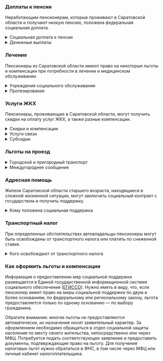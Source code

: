 ### Доплаты к пенсии
Неработающим пенсионерам, которые проживают в Саратовской области и получают низкую пенсию, положена федеральная социальная доплата.
<details>
<summary>Социальная доплата к пенсии</summary>

В Саратовской области региональный прожиточный минимум пенсионера ниже общефедерального (в 2021 году — 10 022 рубля). Поэтому неработающим пенсионерам с низким размером пенсии производится федеральная социальная доплата к пенсии до прожиточного минимума пенсионера в регионе. Для её назначения в настоящее время необходимо обращаться в территориальное отделение Пенсионного фонда по месту своего жительства. А с 2022 года доплата будет назначаться автоматически.
</details>
<details>
<summary>Денежные выплаты</summary>

Если пенсионер относится к льготной категории, ему полагается ежемесячная денежная выплата (ЕДВ), которая регулярно индексируется.

В [Саратовской](https://docs.cntd.ru/document/933011962) области ветеранам труда и ветеранам труда области выплачивают ежемесячно 167,59 рубля. Труженики тыла получают 525,14 рубля, реабилитированные пенсионеры — 413,41 рубля, а пострадавшие от репрессий — 402,23 рубля.
</details>

### Лечение
Пенсионеры из Саратовской области имеют право на некоторые льготы и компенсации при потребности в лечении и медицинском обслуживании.
<details>
<summary>Учреждения социального обслуживания</summary>

Внеочередной приём в дома-интернаты для престарелых и инвалидов, учреждения социального обслуживания предоставляется труженикам тыла, реабилитированным и пострадавшим от репрессий пенсионерам.
</details>
<details>
<summary>Протезирование</summary>

В [Саратовской](https://docs.cntd.ru/document/933011962) области бесплатное изготовление и ремонт зубных протезов полагается труженикам тыла, ветеранам труда и реабилитированным пенсионерам. Льгота не распространяется на зубные протезы, для изготовления и ремонта которых используются драгоценные металлы или металлокерамика.
</details>

### Услуги ЖКХ
Пенсионеры, проживающие в Саратовской области, могут получить скидки на оплату услуг ЖКХ, а также разные компенсации. 
<details>
<summary>Скидки и компенсации</summary>

Ветеранам труда и жертвам политических репрессий, а также труженникам тыла выплачивают компенсацию в размере 50% расходов на оплату жилого помещения и коммунальных услуг. [Возмещается](https://docs.cntd.ru/document/933011962) также половина стоимости оплаты взносов на капремонт. Льготу получают иждивенцы ветеранов труда и члены семей жертв политических репрессий, проживающие совместно с пенсионером. Компенсация предоставляется в пределах утверждённых нормативов потребления.

Одинокие неработающие пенсионеры по достижении 70 лет освобождаются от взносов на капремонт на 50%, а с 80-летнего возраста — полностью. Льгота распространяется также на граждан указанного возраста, семья которых состоит из неработающих граждан пенсионного возраста (мужчины — старше 60 лет, женщины — 55) и инвалидов I и II групп. Компенсация рассчитывается, исходя из установленного в регионе минимального взноса на капремонт за 1 кв. метр и размера стандарта нормативной площади жилого помещения.
</details>
<details>
<summary>Услуги связи</summary>

[Саратовским](https://docs.cntd.ru/document/933011962) ветеранам труда, труженикам тыла и жертвам политических репрессий ежемесячно возмещают 50% стоимости расходов на оплату услуг телефонной связи (абонентская плата и плата за неограниченный объём местных телефонных соединений) и за пользование радио в пределах установленного тарифа.

[Саратовские](https://docs.cntd.ru/document/933011962) жертвы политических репрессий имеют право на первоочередную установку телефона. Реабилитированным пенсионерам возмещаются расходы, связанные с оплатой услуг по установке квартирного телефона.
</details>
<details>
<summary>Субсидии</summary>

В [Саратовской](https://docs.cntd.ru/document/933008755) области пенсионерам, которым не предоставляются меры социальной поддержки на оплату жилья и коммунальных услуг, субсидия полагается при расходах на «коммуналку» более 10% дохода семьи. Остальные пенсионеры, а также инвалиды, имеющие 2-ю и 3-ю степень ограничения способности к трудовой деятельности, могут оформить субсидию при тратах на ЖКУ более 15% семейного бюджета.
</details>

### Льготы на проезд
<details>
<summary>Городской и пригородный транспорт</summary>

В [Саратовской](https://docs.cntd.ru/document/933011962) области ветераны труда, труженики тыла и жертвы политических репрессий имеют право льготного проезда в количестве 50 поездок в течение месяца по социальным проездным документам в городском электрическом транспорте, автобусах городского и пригородного сообщения. Также их обеспечивают разовыми проездными билетами для бесплатного проезда на внутреннем водном и железнодорожном пригородном транспорте.
</details>
<details>
<summary>Междугороднее сообщение</summary>

Реабилитированным пенсионерам [Саратовской](https://docs.cntd.ru/document/933011962) области один раз в год выплачивается компенсация в размере 100% стоимости проезда (туда и обратно) в пределах Российской Федерации железнодорожным транспортом, а в районы, не имеющие железнодорожного сообщения, — в размере 50% стоимости проезда водным, воздушным или междугородным автомобильным транспортом.
</details>

### Адресная помощь
Жители Саратовской области старшего возраста, находящиеся в сложной жизненной ситуации, могут заключить социальный контракт с государством и получить поддержку.
<details>
<summary>Кому положена социальная поддержка</summary>

Пенсионерам, оказавшимся в трудной жизненной ситуации по не зависящим от них причинам или в связи со стихийным бедствием, экстремальной ситуацией, оказывается адресная помощь. Она предоставляется путём выплаты пособий либо в натуральной форме (обеспечение одеждой, обувью, лекарствами, организация лечения и ухода, проведение ремонта жилья или установка приборов учёта и пр.). С нуждающимися пенсионерами может быть заключён социальный контракт.
</details>

### Транспортный налог
При определенных обстоятельствах автовладельцы-пенсионеры могут быть освобождены от транспортного налога или платить по сниженной ставке. 
<details>
<summary>Кого освобождают от транспортного налога</summary>

В [Саратовской](https://www.nalog.gov.ru/rn77/service/tax/d1099957/) области участники ВОВ, ветераны боевых действий, чернобыльцы и инвалиды всех категорий освобождаются от уплаты налога на одну единицу принадлежащего им транспортного средства: легковой автомобиль или мотоцикл (мотороллер) с мощностью двигателя до 150 л. с.
</details>

### Как оформить льготы и компенсации 
Информация о предоставлении мер социальной поддержки размещается в Единой государственной информационной системе социального обеспечения ([ЕГИССО](http://egisso.ru/site/client/#/)). Нужно иметь в виду, что, если пенсионер имеет право на меры социальной поддержки по двум и более основаниям, по федеральному или региональному закону, льгота предоставляется только по одному основанию — по выбору гражданина.

Обратите внимание: многие льготы не предоставляются автоматически, их назначение носит заявительный характер. За оформлением необходимо обращаться в отдел социальной защиты населения по месту своего жительства, непосредственно или через МФЦ. Потребуется подать соответствующее заявление и предоставить документы, подтверждающие право на льготу. Для получения налоговых льгот нужно обратиться в ФНС, в том числе через МФЦ или личный кабинет налогоплательщика.
